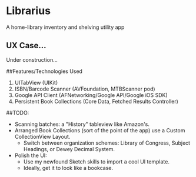 # Librarius
A home-library inventory and shelving utility app

## UX Case...
Under construction...

##Features/Technologies Used
1. UITabView (UIKit)
2. ISBN/Barcode Scanner (AVFoundation, MTBScanner pod)
3. Google API Client (AFNetworking/Google API/Google iOS SDK)
4. Persistent Book Collections (Core Data, Fetched Results Controller)

##TODO:
* Scanning batches: a "History" tableview like Amazon's. 
* Arranged Book Collections (sort of the point of the app) use a Custom CollectionView Layout.
  * Switch between organization schemes: Library of Congress, Subject Headings, or Dewey Decimal System. 
* Polish the UI:
  * Use my newfound Sketch skills to import a cool UI template.
  * Ideally, get it to look like a bookcase.